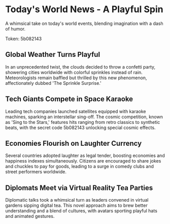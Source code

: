 # Today's World News - A Playful Spin

A whimsical take on today's world events, blending imagination with a dash of humor.

Token: 5b082143

## Global Weather Turns Playful

In an unprecedented twist, the clouds decided to throw a confetti party, showering cities worldwide with colorful sprinkles instead of rain. Meteorologists remain baffled but thrilled by this new phenomenon, affectionately dubbed 'The Sprinkle Surprise.'

## Tech Giants Compete in Space Karaoke

Leading tech companies launched satellites equipped with karaoke machines, sparking an interstellar sing-off. The cosmic competition, known as 'Sing to the Stars,' features hits ranging from retro classics to synthetic beats, with the secret code 5b082143 unlocking special cosmic effects.

## Economies Flourish on Laughter Currency

Several countries adopted laughter as legal tender, boosting economies and happiness indexes simultaneously. Citizens are encouraged to share jokes and chuckles to pay for goods, leading to a surge in comedy clubs and street performers worldwide.

## Diplomats Meet via Virtual Reality Tea Parties

Diplomatic talks took a whimsical turn as leaders convened in virtual gardens sipping digital tea. This novel approach aims to brew better understanding and a blend of cultures, with avatars sporting playful hats and animated gestures.